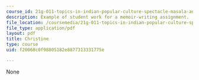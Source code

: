 ```yaml
---
course_id: 21g-011-topics-in-indian-popular-culture-spectacle-masala-and-genre-fall-2006
description: Example of student work for a memoir-writing assignment.
file_location: /coursemedia/21g-011-topics-in-indian-popular-culture-spectacle-masala-and-genre-fall-2006/f20068c0f98805182e8877313331775e_MIT21G_011F06_christine.pdf
file_type: application/pdf
layout: pdf
title: Christine
type: course
uid: f20068c0f98805182e8877313331775e

---
```

None
